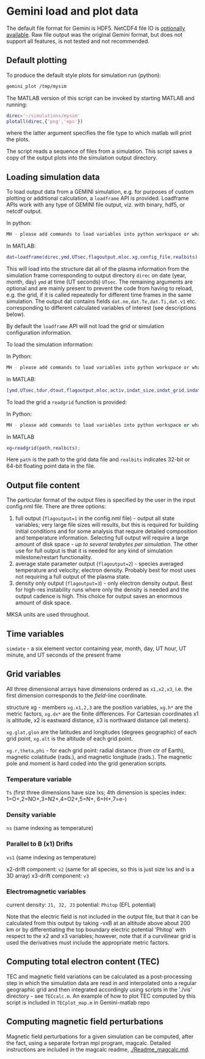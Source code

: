 # Gemini load and plot data

The default file format for Gemini is HDF5.
NetCDF4 file IO is [optionally available](./Readme_cmake.md).
Raw file output was the original Gemini format, but does not support all features, is not tested and not recommended.


## Default plotting

To produce the default style plots for simulation run (python):

```sh
gemini_plot /tmp/mysim
```

The MATLAB version of this script can be invoked by starting MATLAB and running:

```matlab
direc='~/simulations/mysim'
plotall(direc,{'png','eps'})
```
where the latter argument specifies the file type to which matlab will print the plots.

The script reads a sequence of files from a simulation.
This script saves a copy of the output plots into the simulation output directory.


## Loading simulation data

To load output data from a GEMINI simulation, e.g. for purposes of custom plotting or additional calculation, a ```loadframe``` API is provided.  Loadframe APIs work with any type of GEMINI file output, viz. with binary, hdf5, or netcdf output.

In python:

```sh
MH - please add commands to load variables into python workspace or whatever it is called.
```

In MATLAB:

```matlab
dat=loadframe(direc,ymd,UTsec,flagoutput,mloc,xg,config_file,realbits)
```
This will load into the structure dat all of the plasma information from the simulation frame corresponding to output directory ```direc``` on date (year, month, day) ```ymd``` at time (UT seconds) ```UTsec```.  The remaining arguments are optional and are mainly present to prevent the code from having to reload, e.g. the grid, if it is called repeatedly for different time frames in the same simulation.  The output dat contains fields ```dat.ne,dat.Te,dat.Ti,dat.v1``` etc. corresponding to different calculated variables of interest (see descriptions below).

By default the ```loadframe``` API will not load the grid or simulation configuration information.

To load the simulation information:

In Python:

```sh
MH - please add commands to load variables into python workspace or whatever it is called.
```

In MATLAB:

```matlab
[ymd,UTsec,tdur,dtout,flagoutput,mloc,activ,indat_size,indat_grid,indat_file] = readconfig(path)
```

To load the grid a ```readgrid``` function is provided:

In Python:

```python
MH - please add commands to load variables into python workspace or whatever it is called.
```

In MATLAB

```matlab
xg=readgrid(path,realbits);
```
Here ```path``` is the path to the grid data file and ```realbits``` indicates 32-bit or 64-bit floating point data in the file.


## Output file content

The particular format of the output files is specified by the user in the input config.nml file.  There are three options:

1. full output (```flagoutput=1``` in the config.nml file) - output all state variables; very large file sizes will results, but this is required for building initial conditions and for some analysis that require detailed composition and temperature information.  Selecting full output will require a large amount of disk space  - *up to several terabytes per simulation*.  The other use for full output is that it is needed for any kind of simulation milestone/restart functionality.
2. average state parameter output (```flagoutput=2```) - species averaged temperature and velocity; electron density.  Probably best for most uses not requiring a full output of the plasma state.
3. density only output (```flagoutput=3```) - only electron density output.  Best for high-res instability runs where only the density is needed and the output cadence is high.  This choice for output saves an enormous amount of disk space.

MKSA units are used throughout.


## Time variables

```simdate``` - a six element vector containing year, month, day, UT hour, UT minute, and UT seconds of the present frame


## Grid variables

<!--x1,x2,x3 - x1 is altitude (z in plots), x2 is east (x in plots), x3 north (y in plots); the sizes of these variables are stored in lxs.-->

All three dimensional arrays have dimensions ordered as ```x1,x2,x3```, i.e. the first dimension corresponds to the *field-line* coordinate.

structure xg - members ```xg.x1,2,3``` are the position variables, ```xg.h*``` are the metric factors, ```xg.dx*``` are the finite differences.  For Cartesian coordinates x1 is altitude, x2 is eastward distance, x3 is northward distance (all meters).

```xg.glat,glon``` are the latitudes and longitudes (degrees geographic) of each grid point, ```xg.alt``` is the altitude of each grid point.

```xg.r,theta,phi``` - for each grid point:  radial distance (from ctr of Earth), magnetic colatitude (rads.), and magnetic longitude (rads.).  The magnetic pole and moment is hard coded into the grid generation scripts.

### Temperature variable

```Ts``` (first three dimensions have size lxs; 4th dimension is species index:  1=O+,2=NO+,3=N2+,4=O2+,5=N+, 6=H+,7=e-)

### Density variable

```ns``` (same indexing as temperature)

### Parallel to **B** (x1) Drifts

```vs1``` (same indexing as temperature)

x2-drift component:  ```v2``` (same for all species, so this is just size lxs and is a 3D array)
x3-drift component:  ```v3```

### Electromagnetic variables

current density:  ```J1, J2, J3```
potential:  ```Phitop``` (EFL potential)

Note that the electric field is not included in the output file, but that it can be calculated from this output by taking -vxB at an altitude above about 200 km or by differentiating the top boundary electric potential 'Phitop' with respect to the x2 and x3 variables; however, note that if a curvilinear grid is used the derivatives must include the appropriate metric factors.


## Computing total electron content (TEC)

TEC and magnetic field variations can be calculated as a post-processing step in which the simulation data are read in and interpolated onto a regular geographic grid and then integrated accordingly using scripts in the './vis' directory - see `TECcalc.m`.
An example of how to plot TEC computed by this script is included in `TECplot_map.m` in Gemini-matlab repo


## Computing magnetic field perturbations

Magnetic field perturbations for a given simulation can be computed, after the fact, using a separate fortran mpi program, magcalc.  Detailed instructions are included in the magcalc readme, [./Readme_magcalc.md](./Readme_magcalc.md).
